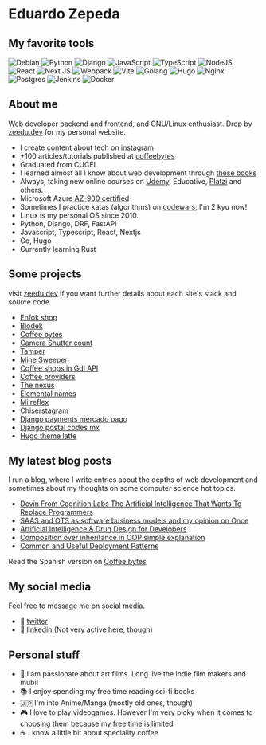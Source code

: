 # Eduardo Zepeda

## My favorite tools

[]()<img alt="Debian" src="https://img.shields.io/badge/Debian-D70A53?style=for-the-badge&logo=debian&logoColor=white" />
<img alt="Python" src="https://img.shields.io/badge/python-%2314354C.svg?&style=for-the-badge&logo=python&logoColor=white"/>
<img alt="Django" src="https://img.shields.io/badge/django-%23092E20.svg?&style=for-the-badge&logo=django&logoColor=white"/>
<img alt="JavaScript" src="https://img.shields.io/badge/javascript-%23323330.svg?&style=for-the-badge&logo=javascript&logoColor=%23F7DF1E"/>
<img alt="TypeScript" src="https://img.shields.io/badge/typescript-%23007ACC.svg?&style=for-the-badge&logo=typescript&logoColor=white"/>
<img alt="NodeJS" src="https://img.shields.io/badge/node.js-%2343853D.svg?&style=for-the-badge&logo=node.js&logoColor=white"/>
<img alt="React" src="https://img.shields.io/badge/react-%2320232a.svg?&style=for-the-badge&logo=react&logoColor=%2361DAFB"/>
<img alt="Next JS" src="https://img.shields.io/badge/nextjs-%23000000.svg?&style=for-the-badge&logo=next.js&logoColor=white"/>
<img alt="Webpack" src="https://img.shields.io/badge/webpack-%238DD6F9.svg?&style=for-the-badge&logo=webpack&logoColor=black" />
<img alt="Vite" src="https://img.shields.io/badge/vite-B241FE.svg?&style=for-the-badge&logo=vite&logoColor=yellow" />
<img alt="Golang" src="https://img.shields.io/badge/Go-00ADD8?style=for-the-badge&logo=go&logoColor=white"/>
<img alt="Hugo" src="https://img.shields.io/badge/Hugo-0594CB?style=for-the-badge&logo=hugo&logoColor=white"/>
<img alt="Nginx" src="https://img.shields.io/badge/nginx-%23009639.svg?&style=for-the-badge&logo=nginx&logoColor=white"/>
<img alt="Postgres" src ="https://img.shields.io/badge/postgres-%23316192.svg?&style=for-the-badge&logo=postgresql&logoColor=white"/>
<img alt="Jenkins" src="https://img.shields.io/badge/Jenkins-FFFdFa?style=for-the-badge&logo=Jenkins&logoColor=gray"/>
<img alt="Docker" src="https://img.shields.io/badge/docker-%230db7ed.svg?&style=for-the-badge&logo=docker&logoColor=white"/>

## About me

Web developer backend and frontend, and GNU/Linux enthusiast. Drop by [zeedu.dev][eduardozepeda] for my personal website.
  - I create content about tech on [instagram][instagram]
  - +100 articles/tutorials published at [coffeebytes][blog-en]
  - Graduated from CUCEI
  - I learned almost all I know about web development through [these books][books]
  - Always, taking new online courses on [Udemy][udemy], Educative, [Platzi][platzi] and others.
  - Microsoft Azure [AZ-900 certified][az900certificate]
  - Sometimes I practice katas (algorithms) on [codewars][codewars], I'm 2 kyu now!
  - Linux is my personal OS since 2010.
  - Python, Django, DRF, FastAPI
  - Javascript, Typescript, React, Nextjs
  - Go, Hugo
  - Currently learning Rust

## Some projects

visit [zeedu.dev][eduardozepeda] if you want further details about each site's stack and source code.

- [Enfok shop][enfokshop]
- [Biodek][Biodek]
- [Coffee bytes][coffeebytes]
- [Camera Shutter count][camerashuttercount]
- [Tamper][tamper]
- [Mine Sweeper][minesweeper]
- [Coffee shops in Gdl API][coffeeshopsgdl]
- [Coffee providers][coffeeprovider]
- [The nexus][thenexus]
- [Elemental names][elementalnames]
- [Mi reflex][mireflex]
- [Chiserstagram][chiserstagram]
- [Django payments mercado pago][djangopaymentsmercadopago]
- [Django postal codes mx][djangopostalcodesmx]
- [Hugo theme latte][hugothemelatte]

## My latest blog posts

I run a blog, where I write entries about the depths of web development and sometimes about my thoughts on some computer science hot topics.

<!-- BLOG-POST-LIST:START -->
- [Devin From Cognition Labs The Artificial Intelligence That Wants To Replace Programmers](https://zeedu.dev/blog/devin-from-cognition-labs-the-artificial-intelligence-that-wants-to-replace-programmers/)
- [SAAS and OTS as software business models and my opinion on Once](https://zeedu.dev/blog/saas-and-ots-as-software-business-models-and-my-opinion-on-once/)
- [Artificial Intelligence &amp; Drug Design for Developers](https://zeedu.dev/blog/artificial-intelligence-drug-design-for-developers/)
- [Composition over inheritance in OOP simple explanation](https://zeedu.dev/blog/composition-over-inheritance-in-oop-simple-explanation/)
- [Common and Useful Deployment Patterns](https://zeedu.dev/blog/common-and-useful-deployment-patterns/)
<!-- BLOG-POST-LIST:END -->

Read the Spanish version on [Coffee bytes][website]

## My social media

Feel free to message me on social media. 

  - :speech_balloon: [twitter][twitter]
  - :anger: [linkedin][linkedin] (Not very active here, though)

## Personal stuff

  - :movie_camera: I am passionate about art films. Long live the indie film makers and mubi!
  - :books: I enjoy spending my free time reading sci-fi books
  - :jp: I'm into Anime/Manga (mostly old ones, though)
  - :video_game: I love to play videogames. However I'm very picky when it comes to choosing them because my free time is limited
  - :coffee: I know a little bit about speciality coffee

[blog-en]: https://zeedu.dev/blog/page/1/
[instagram]: https://www.instagram.com/zeedu.dev/
[books]: https://zeedu.dev/pages/books-i-read/ "I wrote a few reviews about them"
[platzi]: https://platzi.com/@eduardo-zepeda/
[codewars]: https://www.codewars.com/users/EduardoZepeda
[website]: https://coffeebytes.dev/es
[twitter]: https://twitter.com/hello_wired
[linkedin]: https://linkedin.com/in/eduardomzepeda
[eduardozepeda]: https://zeedu.dev/
[enfokshop]: https://enfokshop.com/es-mx/
[coffeebytes]: https://coffeebytes.dev/
[tamper]: https://django-gis-coffee.vercel.app/
[minesweeper]: https://eduardozepeda.github.io/mine-sweeper/
[coffeeshopsgdl]: https://go-coffee-api.vercel.app/
[coffeeprovider]: https://nextjs-practice-mauve.vercel.app/
[thenexus]: https://eduardozepeda.github.io/nexusStartPage/
[elementalnames]: https://elemental-names.vercel.app/
[mireflex]: https://eduardozepeda.github.io/landingPageMyReflex/
[chiserstagram]: https://chiserstagram.netlify.app/
[djangopaymentsmercadopago]: https://github.com/EduardoZepeda/django-payments-mercadopago
[djangopostalcodesmx]: https://github.com/EduardoZepeda/django-postalcodes-mexico
[hugothemelatte]: https://github.com/EduardoZepeda/hugo-theme-latte
[az900certificate]: https://www.credly.com/badges/17608a52-2cb7-4268-a907-613459559911/public_url
[udemy]: https://www.udemy.com/user/carlos-eduardo-magallon-zepeda/
[biodek]: https://biodek-landing-page.vercel.app/
[camerashuttercount]: https://camerashuttercount.net/